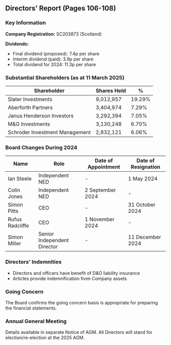 ## Directors' Report (Pages 106-108)

### Key Information

**Company Registration:** SC203873 (Scotland)

**Dividends:**
- Final dividend (proposed): 7.4p per share
- Interim dividend (paid): 3.9p per share
- Total dividend for 2024: 11.3p per share

### Substantial Shareholders (as at 11 March 2025)

| Shareholder | Shares Held | % |
|------------|-------------|---|
| Slater Investments | 9,012,957 | 19.29% |
| Aberforth Partners | 3,404,974 | 7.29% |
| Janus Henderson Investors | 3,292,394 | 7.05% |
| M&G Investments | 3,130,248 | 6.70% |
| Schroder Investment Management | 2,832,121 | 6.06% |

### Board Changes During 2024

| Name | Role | Date of Appointment | Date of Resignation |
|------|------|-------------------|-------------------|
| Ian Steele | Independent NED | - | 1 May 2024 |
| Colin Jones | Independent NED | 2 September 2024 | - |
| Simon Pitts | CEO | - | 31 October 2024 |
| Rufus Radcliffe | CEO | 1 November 2024 | - |
| Simon Miller | Senior Independent Director | - | 11 December 2024 |

### Directors' Indemnities
- Directors and officers have benefit of D&O liability insurance
- Articles provide indemnification from Company assets

### Going Concern
The Board confirms the going concern basis is appropriate for preparing the financial statements.

### Annual General Meeting
Details available in separate Notice of AGM. All Directors will stand for election/re-election at the 2025 AGM.
